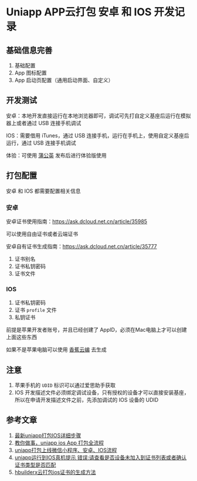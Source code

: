 # Uniapp APP云打包 安卓 和 IOS 开发记录

## 基础信息完善

1. 基础配置
2. App 图标配置
3. App 启动页配置（通用启动界面、自定义）

## 开发测试

安卓：本地开发直接运行在本地浏览器即可，调试可先打自定义基座后运行在模拟器上或者通过 USB 连接手机调试

IOS：需要借用 iTunes，通过 USB 连接手机，运行在手机上，使用自定义基座后运行，通过 USB 连接手机调试

体验：可使用 [蒲公英](https://www.pgyer.com/) 发布后进行体验版使用

## 打包配置

安卓 和 IOS 都需要配置相关信息

### 安卓

安卓证书使用指南：https://ask.dcloud.net.cn/article/35985

可以使用自由证书或者云端证书

安卓自有证书生成指南：https://ask.dcloud.net.cn/article/35777

1. 证书别名
2. 证书私钥密码
3. 证书文件

### IOS

1. 证书私钥密码
2. 证书 `profile` 文件
3. 私钥证书

前提是苹果开发者账号，并且已经创建了 AppID，必须在Mac电脑上才可以创建上面这些东西

如果不是苹果电脑可以使用 [香蕉云编](https://www.yunedit.com/) 去生成

## 注意

1. 苹果手机的 `UDID` 标识可以通过爱思助手获取
2. IOS 开发描述文件必须绑定调试设备，只有授权的设备才可以直接安装基座，所以在申请开发描述文件之前，先添加调试的 IOS 设备的 UDID

## 参考文章

1. [最新uniapp打包IOS详细步骤](https://juejin.cn/post/7216608199012237372)
2. [教你做事，uniapp ios App 打包全流程](https://juejin.cn/post/7264939254290579495)
3. [uniapp打包上线微信小程序、安卓、IOS流程](https://www.bilibili.com/video/BV1Jp4y1V7ad/)
4. [uniapp运行到IOS真机提示 错误:请查看是否设备未加入到证书列表或者确认证书类型是否匹配](https://blog.csdn.net/cengjing123_/article/details/129490094)
5. [hbuilderx云打包ios证书的生成方法](https://blog.csdn.net/weixin_48914851/article/details/114979266)
